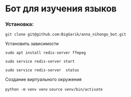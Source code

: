 # Бот для изучения языков

### Установка:

`git clone git@github.com:BigGarik/anna_nihongo_bot.git`

Установить зависимости

`sudo apt install redis-server ffmpeg`

`sudo service redis-server start`

`sudo service redis-server  status`

Создание виртуального окружения

`python -m venv venv`
`source venv/bin/activate`
